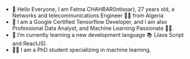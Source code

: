 - 👋 Hello Everyone, I am Fatma CHAHBAR(Intissar), 27 years old, a Networks and telecommunications Engineer 👨‍🎓 from Algeria
- 👀 I am a Google Certified Tensorflow Developer, and I am also Professional Data Analyst, and Machine Learning Passionate 👨‍🔬.
- 🌱 I’m currently learning a new development language 📚 (Java Script and ReactJS).
- 👨‍🎓 I am a PhD student specializing in machine learning.


<!---
FatmaChahbar/FatmaChahbar is a ✨ special ✨ repository because its `README.md` (this file) appears on your GitHub profile.
You can click the Preview link to take a look at your changes.
--->
